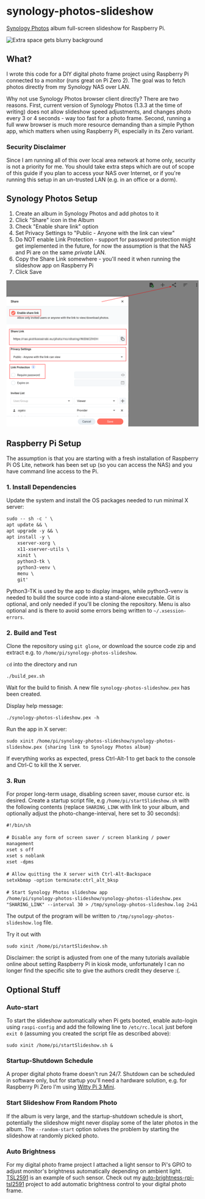 # synology-photos-slideshow

[Synology
Photos](https://www.synology.com/en-global/dsm/feature/photos) album
full-screen slideshow for Raspberry Pi.

![](doc/Slideshow.png "Extra space gets blurry background")

## What?

I wrote this code for a DIY digital photo frame project using
Raspberry Pi connected to a monitor (runs great on Pi Zero 2). The
goal was to fetch photos directly from my Synology NAS over LAN.

Why not use Synology Photos browser client directly? There are two
reasons. First, current version of Synology Photos (1.3.3 at the time
of writing) does not allow slideshow speed adjustments, and changes
photo every 3 or 4 seconds - way too fast for a photo frame. Second,
running a full www browser is much more resource demanding than a
simple Python app, which matters when using Raspberry Pi, especially
in its Zero variant.


### Security Disclaimer

Since I am running all of this over local area network at home only,
security is not a priority for me. You should take extra steps which
are out of scope of this guide if you plan to access your NAS over
Internet, or if you're running this setup in an un-trusted LAN
(e.g. in an office or a dorm).


## Synology Photos Setup

1. Create an album in Synology Photos and add photos to it
2. Click "Share" icon in the Album
3. Check "Enable share link" option
4. Set Privacy Settings to "Public - Anyone with the link can view"
5. Do NOT enable Link Protection - support for password protection
   might get implemented in the future, for now the assumption is that
   the NAS and Pi are on the same *private* LAN.
7. Copy the Share Link somewhere - you'll need it when running the
   slideshow app on Raspberry Pi
6. Click Save

![Share Album](doc/ShareLink.png)


## Raspberry Pi Setup

The assumption is that you are starting with a fresh installation of
Raspberry Pi OS Lite, network has been set up (so you can access the
NAS) and you have command line access to the Pi.


### 1. Install Dependencies

Update the system and install the OS packages needed to run minimal X
server:

```
sudo -- sh -c ' \
apt update && \
apt upgrade -y && \
apt install -y \
	xserver-xorg \
	x11-xserver-utils \
	xinit \
	python3-tk \
	python3-venv \
	menu \
	git'
```

Python3-TK is used by the app to display images, while python3-venv is
needed to build the source code into a stand-alone executable. Git is
optional, and only needed if you'll be cloning the repository. Menu is
also optional and is there to avoid some errors being written to
`~/.xsession-errors`.


### 2. Build and Test

Clone the repository using `git glone`, or download the source code
zip and extract e.g. to `/home/pi/synology-photos-slideshow`.

`cd` into the directory and run

```
./build_pex.sh
```

Wait for the build to finish. A new file
`synology-photos-slideshow.pex` has been created.

Display help message:
```
./synology-photos-slideshow.pex -h
```

Run the app in X server:
```
sudo xinit /home/pi/synology-photos-slideshow/synology-photos-slideshow.pex {sharing link to Synology Photos album}
```

If everything works as expected, press Ctrl-Alt-1 to get back to the
console and Ctrl-C to kill the X server.


### 3. Run

For proper long-term usage, disabling screen saver, mouse cursor
etc. is desired. Create a startup script file, e.g
`/home/pi/startSlideshow.sh` with the following contents (replace
`SHARING_LINK` with link to your album, and optionally adjust the
photo-change-interval, here set to 30 seconds):

```
#!/bin/sh

# Disable any form of screen saver / screen blanking / power management
xset s off
xset s noblank
xset -dpms

# Allow quitting the X server with Ctrl-Alt-Backspace
setxkbmap -option terminate:ctrl_alt_bksp

# Start Synology Photos slideshow app
/home/pi/synology-photos-slideshow/synology-photos-slideshow.pex "SHARING_LINK" --interval 30 > /tmp/synology-photos-slideshow.log 2>&1
```

The output of the program will be written to
`/tmp/synology-photos-slideshow.log` file.

Try it out with
```
sudo xinit /home/pi/startSlideshow.sh
```

Disclaimer: the script is adjusted from one of the many tutorials
available online about setting Raspberry Pi in kiosk mode,
unfortunately I can no longer find the specific site to give the
authors credit they deserve :(.


## Optional Stuff

### Auto-start

To start the slideshow automatically when Pi gets booted, enable
auto-login using `raspi-config` and add the following line to
`/etc/rc.local` just before `exit 0` (assuming you created the script
file as described above):

```
sudo xinit /home/pi/startSlideshow.sh &
```


### Startup-Shutdown Schedule

A proper digital photo frame doesn't run 24/7. Shutdown can be
scheduled in software only, but for startup you'll need a hardware
solution, e.g. for Raspberry Pi Zero I'm using [Witty Pi 3
Mini](https://www.adafruit.com/product/5038).


### Start Slideshow From Random Photo

If the album is very large, and the startup-shutdown schedule is
short, potentially the slideshow might never display some of the later
photos in the album. The `--random-start` option solves the problem by
starting the slideshow at randomly picked photo.


### Auto Brightness

For my digital photo frame project I attached a light sensor to Pi's
GPIO to adjust monitor's brightness automatically depending on ambient
light. [TSL2591](https://www.adafruit.com/product/1980) is an example
of such sensor. Check out my
[auto-brightness-rpi-tsl2591](https://github.com/Caleb9/auto-brightness-rpi-tsl2591)
project to add automatic brightness control to your digital photo
frame.
